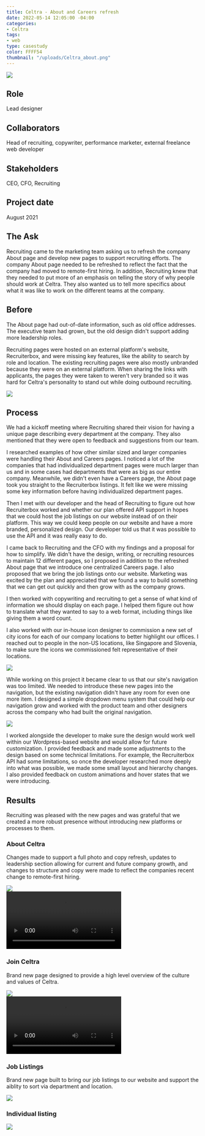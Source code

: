 ```yaml
---
title: Celtra - About and Careers refresh
date: 2022-05-14 12:05:00 -04:00
categories:
- Celtra
tags:
- web
type: casestudy
color: FFFF54
thumbnail: "/uploads/Celtra_about.png"
---
```


<img src="/uploads/about-hr-header.jpg" class="width-100">

## Role
Lead designer

## Collaborators
Head of recruiting, copywriter, performance marketer, external freelance web developer

## Stakeholders
CEO, CFO, Recruiting

## Project date
August 2021


## The Ask

Recruiting came to the marketing team asking us to refresh the company About page and develop new pages to support recruiting efforts. The company About page needed to be refreshed to reflect the fact that the company had moved to remote-first hiring. In addition, Recruiting knew that they needed to put more of an emphasis on telling the story of why people should work at Celtra. They also wanted us to tell more specifics about what it was like to work on the different teams at the company.


## Before

The About page had out-of-date information, such as old office addresses. The executive team had grown, but the old design didn't support adding more leadership roles.

Recruiting pages were hosted on an external platform's website, Recruiterbox, and were missing key features, like the ability to search by role and location. The existing recruiting pages were also mostly unbranded because they were on an external platform. When sharing the links with applicants, the pages they were taken to weren't very branded so it was hard for Celtra's personality to stand out while doing outbound recruiting.

<img src="/uploads/old-hr.jpg" class="width-100 b-t b-b b-l b-r">


## Process


We had a kickoff meeting where Recruiting shared their vision for having a unique page describing every department at the company. They also mentioned that they were open to feedback and suggestions from our team.

I researched examples of how other similar sized and larger companies were handling their About and Careers pages. I noticed a lot of the companies that had individualized department pages were much larger than us and in some cases had departments that were as big as our entire company. Meanwhile, we didn't even have a Careers page, the About page took you straight to the Recruiterbox listings. It felt like we were missing some key information before having individualized department pages.

Then I met with our developer and the head of Recruiting to figure out how Recruiterbox worked and whether our plan offered API support in hopes that we could host the job listings on our website instead of on their platform. This way we could keep people on our website and have a more branded, personalized design. Our developer told us that it was possible to use the API and it was really easy to do.

I came back to Recruiting and the CFO with my findings and a proposal for how to simplify. We didn't have the design, writing, or recruiting resources to maintain 12 different pages, so I proposed in addition to the refreshed About page that we introduce one centralized Careers page. I also proposed that we bring the job listings onto our website. Marketing was excited by the plan and appreciated that we found a way to build something that we can get out quickly and then grow with as the company grows.

I then worked with copywriting and recruiting to get a sense of what kind of information we should display on each page. I helped them figure out how to translate what they wanted to say to a web format, including things like giving them a word count.

I also worked with our in-house icon designer to commission a new set of city icons for each of our company locations to better highlight our offices. I reached out to people in the non-US locations, like Singapore and Slovenia, to make sure the icons we commissioned felt representative of their locations.

<img src="/uploads/city-icons.jpg" class="width-100 b-t b-b b-l b-r">

While working on this project it became clear to us that our site's navigation was too limited. We needed to introduce these new pages into the navigation, but the existing navigation didn't have any room for even one more item. I designed a simple dropdown menu system that could help our navigation grow and worked with the product team and other designers across the company who had built the original navigation.

<img src="/uploads/Site-nav-2021.jpg" class="width-100 b-t b-b b-l b-r">

I worked alongside the developer to make sure the design would work well within our Wordpress-based website and would allow for future customization. I provided feedback and made some adjustments to the design based on some technical limitations. For example, the Recruiterbox API had some limitations, so once the developer researched more deeply into what was possible, we made some small layout and hierarchy changes. I also provided feedback on custom animations and hover states that we were introducing.


## Results

Recruiting was pleased with the new pages and was grateful that we created a more robust presence without introducing new platforms or processes to them.


### About Celtra

Changes made to support a full photo and copy refresh, updates to leadership section allowing for current and future company growth, and changes to structure and copy were made to reflect the companies recent change to remote-first hiring.

<div class="cms-img-scrollable">
	<img src="/uploads/About%20-%20Team%20Celtra.jpg">
</div>

<video controls="" autoplay="" loop="">
  <source src="/uploads/header_scroll%20(1080p).mp4" type="video/mp4">
</video>

### Join Celtra

Brand new page designed to provide a high level overview of the culture and values of Celtra. 

<div class="cms-img-scrollable">
	<img src="/uploads/Join%20Celtra.jpg">
</div>

<video controls="" autoplay="" loop="">
  <source src="/uploads/careers.mov%20(1080p).mp4" type="video/mp4">
</video>

### Job Listings

Brand new page built to bring our job listings to our website and support the aiblity to sort via department and location. 

<img src="/uploads/Careers%20listings.jpg" class="width-100 b-t b-b b-l b-r">

### Individual listing

<img src="/uploads/Job%20Listing.jpg" class="width-100 b-t b-b b-l b-r">
